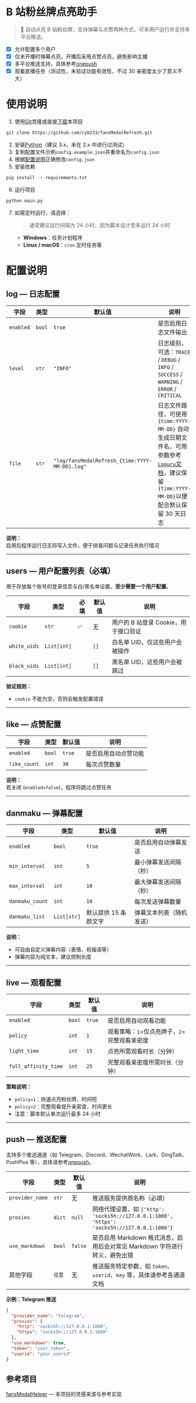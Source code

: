 # B 站粉丝牌点亮助手

> 🎯 自动点亮 B 站粉丝牌，支持弹幕与点赞两种方式，可多用户运行并支持多平台推送。

- [x] 允许配置多个用户
- [x] 仅未开播时弹幕点亮，开播后采用点赞点亮，避免影响主播
- [x] 多平台推送支持，具体参考[onepush](https://github.com/y1ndan/onepush)
- [x] 观看直播任务（测试性，未验证功能有效性，不过 30 亲密度太少了意义不大）

# 使用说明

1. 使用[Git](https://git-scm.com/downloads)克隆或直接[下载](https://github.com/cyb233/fansMedalRefresh/archive/refs/heads/main.zip)本项目

```bash
git clone https://github.com/cyb233/fansMedalRefresh.git
```

2. 安装[Python](https://www.python.org/downloads/)（建议 3.x，未在 2.x 中进行过测试）
3. 复制配置文件示例`config.example.json`并重命名为`config.json`
4. 根据[配置说明](#配置说明)正确修改`config.json`
5. 安装依赖

```bash
pip install -r requirements.txt
```

6. 运行项目

```bash
python main.py
```

7. 如需定时运行，请选择：
   > 通常建议运行间隔为 24 小时，因为脚本设计至多运行 24 小时
   - **Windows**：任务计划程序
   - **Linux / macOS**：`cron` 定时任务等

# 配置说明

## log — 日志配置

| 字段      | 类型   | 默认值                                         | 说明                                                                                                                                                                                                                                                                                                           |
| --------- | ------ | ---------------------------------------------- | -------------------------------------------------------------------------------------------------------------------------------------------------------------------------------------------------------------------------------------------------------------------------------------------------------------- |
| `enabled` | `bool` | `true`                                         | 是否启用日志文件输出                                                                                                                                                                                                                                                                                           |
| `level`   | `str`  | `"INFO"`                                       | 日志级别，可选：`TRACE` / `DEBUG` / `INFO` / `SUCCESS` / `WARNING` / `ERROR` / `CRITICAL`                                                                                                                                                                                                                      |
| `file`    | `str`  | `"log/fansMedalRefresh_{time:YYYY-MM-DD}.log"` | 日志文件路径，可使用 `{time:YYYY-MM-DD}` 自动生成日期文件名，可用参数参考[`Loguru`文档](https://loguru.readthedocs.io/en/stable/api/logger.html#loguru._logger.Logger.add#:~:text=The%20record%20is%20just%20a%20Python%20dict,See%20datetime.datetime)，建议保留`{time:YYYY-MM-DD}`以便配合默认保留 30 天日志 |

**说明：**  
启用后程序运行日志将写入文件，便于排查问题与记录任务执行情况

---

## users — 用户配置列表（必填）

用于存放每个账号的登录信息与白/黑名单设置，**至少需要一个用户配置**。

| 字段         | 类型        | 必填 | 默认值 | 说明                                 |
| ------------ | ----------- | ---- | ------ | ------------------------------------ |
| `cookie`     | `str`       | ✅   | 无     | 用户的 B 站登录 Cookie，用于接口验证 |
| `white_uids` | `List[int]` |      | `[]`   | 白名单 UID，仅这些用户会被操作       |
| `black_uids` | `List[int]` |      | `[]`   | 黑名单 UID，这些用户会被跳过         |

**验证规则：**

- `cookie` 不能为空，否则会触发配置错误

---

## like — 点赞配置

| 字段         | 类型   | 默认值 | 说明                 |
| ------------ | ------ | ------ | -------------------- |
| `enabled`    | `bool` | `true` | 是否启用自动点赞功能 |
| `like_count` | `int`  | `30`   | 每次点赞数量         |

**说明：**  
若关闭 (`enabled=false`)，程序将跳过点赞任务

---

## danmaku — 弹幕配置

| 字段            | 类型        | 默认值               | 说明                     |
| --------------- | ----------- | -------------------- | ------------------------ |
| `enabled`       | `bool`      | `true`               | 是否启用自动弹幕发送     |
| `min_interval`  | `int`       | `5`                  | 最小弹幕发送间隔（秒）   |
| `max_interval`  | `int`       | `10`                 | 最大弹幕发送间隔（秒）   |
| `danmaku_count` | `int`       | `10`                 | 每次发送弹幕数量         |
| `danmaku_list`  | `List[str]` | 默认提供 15 条颜文字 | 弹幕文本列表（随机发送） |

**说明：**

- 可自由自定义弹幕内容（表情、祝福语等）
- 弹幕内容为纯文本，建议控制长度

---

## live — 观看配置

| 字段                 | 类型   | 默认值 | 说明                                         |
| -------------------- | ------ | ------ | -------------------------------------------- |
| `enabled`            | `bool` | `true` | 是否启用自动观看功能                         |
| `policy`             | `int`  | `1`    | 观看策略：`1`=仅点亮牌子，`2`=完整观看亲密度 |
| `light_time`         | `int`  | `15`   | 点亮所需观看时长（分钟）                     |
| `full_affinity_time` | `int`  | `25`   | 完整观看亲密度所需时长（分钟）               |

**策略说明：**

- `policy=1`：快速点亮粉丝牌，时间短
- `policy=2`：完整观看提升亲密度，时间更长
- 注意：脚本默认单次运行最多 24 小时

---

## push — 推送配置

支持多个推送通道（如 Telegram、Discord、WechatWork、Lark、DingTalk、PushPlus 等），具体请参考[onepush](https://github.com/y1ndan/onepush)。

| 字段            | 类型   | 默认值  | 说明                                                                                         |
| --------------- | ------ | ------- | -------------------------------------------------------------------------------------------- |
| `provider_name` | `str`  | 无      | 推送服务提供商名称（必填）                                                                   |
| `proxies`       | `dict` | `null`  | 网络代理设置，如 `{'http': 'socks5h://127.0.0.1:1080', 'https': 'socks5h://127.0.0.1:1080'}` |
| `use_markdown`  | `bool` | `false` | 是否启用 Markdown 格式消息，启用后会对常见 Markdown 字符进行转义，避免出错                   |
| 其他字段        | `任意` | 无      | 推送服务特定参数，如 `token`、`userid`、`key` 等，具体请参考各通道文档                       |

**示例：Telegram 推送**

```json
{
  "provider_name": "telegram",
  "proxies": {
    "http": "socks5h://127.0.0.1:1080",
    "https": "socks5h://127.0.0.1:1080"
  },
  "use_markdown": true,
  "token": "your_token",
  "userid": "your_userid"
}
```

## 参考项目

[fansMedalHelper](https://github.com/XiaoMiku01/fansMedalHelper) — 本项目的灵感来源与参考实现
